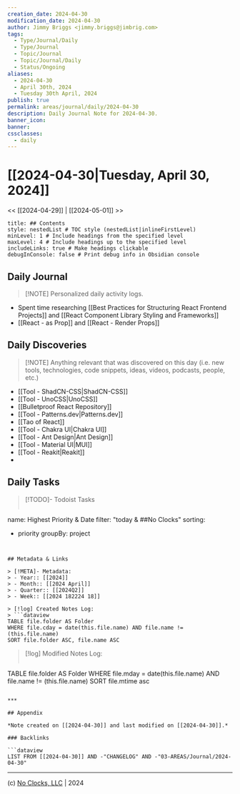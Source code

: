 ```yaml
---
creation_date: 2024-04-30
modification_date: 2024-04-30
author: Jimmy Briggs <jimmy.briggs@jimbrig.com>
tags:
  - Type/Journal/Daily
  - Type/Journal
  - Topic/Journal
  - Topic/Journal/Daily
  - Status/Ongoing
aliases:
  - 2024-04-30
  - April 30th, 2024
  - Tuesday 30th April, 2024
publish: true
permalink: areas/journal/daily/2024-04-30
description: Daily Journal Note for 2024-04-30.
banner_icon:
banner:
cssclasses:
  - daily
---
```



# [[2024-04-30|Tuesday, April 30, 2024]]

<< [[2024-04-29]] | [[2024-05-01]] >>

```table-of-contents
title: ## Contents 
style: nestedList # TOC style (nestedList|inlineFirstLevel)
minLevel: 1 # Include headings from the specified level
maxLevel: 4 # Include headings up to the specified level
includeLinks: true # Make headings clickable
debugInConsole: false # Print debug info in Obsidian console
```

## Daily Journal

> [!NOTE] Personalized daily activity logs.

- Spent time researching [[Best Practices for Structuring React Frontend Projects]] and [[React Component Library Styling and Frameworks]]
- [[React - as Prop]] and [[React - Render Props]]

## Daily Discoveries

> [!NOTE] Anything relevant that was discovered on this day (i.e. new tools, technologies, code snippets, ideas, videos, podcasts, people, etc.)

- [[Tool - ShadCN-CSS|ShadCN-CSS]]
- [[Tool - UnoCSS|UnoCSS]]
- [[Bulletproof React Repository]]
- [[Tool - Patterns.dev|Patterns.dev]]
- [[Tao of React]]
- [[Tool - Chakra UI|Chakra UI]]
- [[Tool - Ant Design|Ant Design]]
- [[Tool - Material UI|MUI]]
- [[Tool - Reakit|Reakit]]
- 

## Daily Tasks

> [!TODO]- Todoist Tasks
> ```todoist
name: Highest Priority & Date
filter: "today & ##No Clocks"
sorting:
   - priority
groupBy: project
```


## Metadata & Links

> [!META]- Metadata:
> - Year:: [[2024]]
> - Month:: [[2024 April]]
> - Quarter:: [[2024Q2]]
> - Week:: [[2024 182224 18]]

> [!log] Created Notes Log:
> ```dataview
TABLE file.folder AS Folder
WHERE file.cday = date(this.file.name) AND file.name != (this.file.name)
SORT file.folder ASC, file.name ASC
```

> [!log] Modified Notes Log:
> ```dataview
TABLE file.folder AS Folder
WHERE file.mday = date(this.file.name) AND file.name != (this.file.name)
SORT file.mtime asc
```

***

## Appendix

*Note created on [[2024-04-30]] and last modified on [[2024-04-30]].*

### Backlinks

```dataview
LIST FROM [[2024-04-30]] AND -"CHANGELOG" AND -"03-AREAS/Journal/2024-04-30"
```

***

(c) [No Clocks, LLC](https://github.com/noclocks) | 2024



